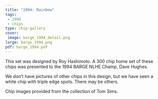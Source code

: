 ```yaml
---
title: "1994: Rainbow"
tags:
 - 1994
 - chips
type: chip-gallery
cover:
 image: barge_1994_detail.png
large: barge_1994.png
pdf: barge_1994.pdf
---
```


This set was designed by Roy Hashimoto. A 300 chip home set of these chips was presented to the 1994 BARGE NLHE Champ, Dave Hughes.

We don&#8217;t have pictures of other chips in this design, but we have seen a white chip with triple edge spots. There may be others.

Chip images provided from the collection of Tom Sims.
